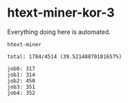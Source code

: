 # htext-miner-kor-3

Everything doing here is automated.

```
htext-miner

total: 1784/4514 (39.52148870181657%)

job0: 317
job1: 314
job2: 450
job3: 351
job4: 352
```